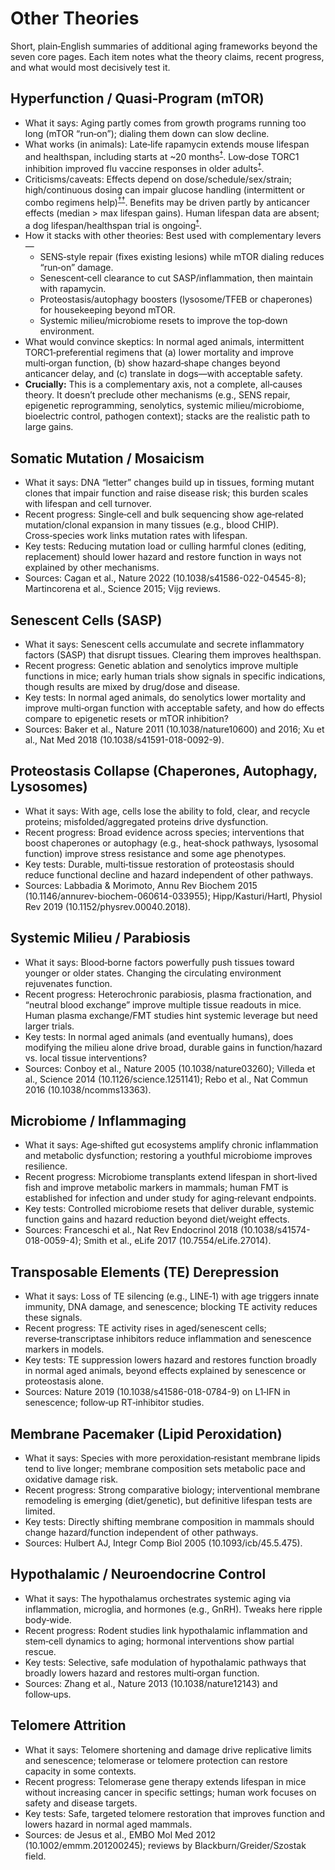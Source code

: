 # Other Theories

Short, plain‑English summaries of additional aging frameworks beyond the seven core pages. Each item notes what the theory claims, recent progress, and what would most decisively test it.

## Hyperfunction / Quasi‑Program (mTOR)
- What it says: Aging partly comes from growth programs running too long (mTOR “run‑on”); dialing them down can slow decline.
- What works (in animals): Late‑life rapamycin extends mouse lifespan and healthspan, including starts at ~20 months<sup><a class="ref-pop" href="https://doi.org/10.1038/nature08221" data-ref-url="https://doi.org/10.1038/nature08221" data-ref-summary="Harrison et al. 2009: dietary rapamycin begun late extends lifespan in genetically heterogeneous mice.">†</a></sup>. Low‑dose TORC1 inhibition improved flu vaccine responses in older adults<sup><a class="ref-pop" href="https://doi.org/10.1126/scitranslmed.3009892" data-ref-url="https://doi.org/10.1126/scitranslmed.3009892" data-ref-summary="Mannick et al. 2014: mTORC1‑preferential inhibition enhances elderly immune/vaccine responses.">†</a></sup>.
- Criticisms/caveats: Effects depend on dose/schedule/sex/strain; high/continuous dosing can impair glucose handling (intermittent or combo regimens help)<sup><a class="ref-pop" href="https://www.ncbi.nlm.nih.gov/pmc/articles/PMC3727050" data-ref-url="https://www.ncbi.nlm.nih.gov/pmc/articles/PMC3727050" data-ref-summary="Lamming et al. 2013: dietary rapamycin causes glucose intolerance in HET3 mice with nuances vs injection.">†</a></sup><sup><a class="ref-pop" href="https://www.ncbi.nlm.nih.gov/pmc/articles/PMC5892694" data-ref-url="https://www.ncbi.nlm.nih.gov/pmc/articles/PMC5892694" data-ref-summary="Weiss et al. 2018: metformin blunts rapamycin‑induced glucose intolerance in female mice.">†</a></sup>. Benefits may be driven partly by anticancer effects (median > max lifespan gains). Human lifespan data are absent; a dog lifespan/healthspan trial is ongoing<sup><a class="ref-pop" href="https://dogagingproject.org/triad" data-ref-url="https://dogagingproject.org/triad" data-ref-summary="Dog Aging Project TRIAD: randomized trial of rapamycin in companion dogs.">†</a></sup>.
- How it stacks with other theories: Best used with complementary levers—
  - SENS‑style repair (fixes existing lesions) while mTOR dialing reduces “run‑on” damage.
  - Senescent‑cell clearance to cut SASP/inflammation, then maintain with rapamycin.
  - Proteostasis/autophagy boosters (lysosome/TFEB or chaperones) for housekeeping beyond mTOR.
  - Systemic milieu/microbiome resets to improve the top‑down environment.
- What would convince skeptics: In normal aged animals, intermittent TORC1‑preferential regimens that (a) lower mortality and improve multi‑organ function, (b) show hazard‑shape changes beyond anticancer delay, and (c) translate in dogs—with acceptable safety.
 - **Crucially:** This is a complementary axis, not a complete, all‑causes theory. It doesn’t preclude other mechanisms (e.g., SENS repair, epigenetic reprogramming, senolytics, systemic milieu/microbiome, bioelectric control, pathogen context); stacks are the realistic path to large gains.

## Somatic Mutation / Mosaicism
- What it says: DNA “letter” changes build up in tissues, forming mutant clones that impair function and raise disease risk; this burden scales with lifespan and cell turnover.
- Recent progress: Single‑cell and bulk sequencing show age‑related mutation/clonal expansion in many tissues (e.g., blood CHIP). Cross‑species work links mutation rates with lifespan.
- Key tests: Reducing mutation load or culling harmful clones (editing, replacement) should lower hazard and restore function in ways not explained by other mechanisms.
- Sources: Cagan et al., Nature 2022 (10.1038/s41586-022-04545-8); Martincorena et al., Science 2015; Vijg reviews.

## Senescent Cells (SASP)
- What it says: Senescent cells accumulate and secrete inflammatory factors (SASP) that disrupt tissues. Clearing them improves healthspan.
- Recent progress: Genetic ablation and senolytics improve multiple functions in mice; early human trials show signals in specific indications, though results are mixed by drug/dose and disease.
- Key tests: In normal aged animals, do senolytics lower mortality and improve multi‑organ function with acceptable safety, and how do effects compare to epigenetic resets or mTOR inhibition?
- Sources: Baker et al., Nature 2011 (10.1038/nature10600) and 2016; Xu et al., Nat Med 2018 (10.1038/s41591-018-0092-9).

## Proteostasis Collapse (Chaperones, Autophagy, Lysosomes)
- What it says: With age, cells lose the ability to fold, clear, and recycle proteins; misfolded/aggregated proteins drive dysfunction.
- Recent progress: Broad evidence across species; interventions that boost chaperones or autophagy (e.g., heat‑shock pathways, lysosomal function) improve stress resistance and some age phenotypes.
- Key tests: Durable, multi‑tissue restoration of proteostasis should reduce functional decline and hazard independent of other pathways.
- Sources: Labbadia & Morimoto, Annu Rev Biochem 2015 (10.1146/annurev-biochem-060614-033955); Hipp/Kasturi/Hartl, Physiol Rev 2019 (10.1152/physrev.00040.2018).

## Systemic Milieu / Parabiosis
- What it says: Blood‑borne factors powerfully push tissues toward younger or older states. Changing the circulating environment rejuvenates function.
- Recent progress: Heterochronic parabiosis, plasma fractionation, and “neutral blood exchange” improve multiple tissue readouts in mice. Human plasma exchange/FMT studies hint systemic leverage but need larger trials.
- Key tests: In normal aged animals (and eventually humans), does modifying the milieu alone drive broad, durable gains in function/hazard vs. local tissue interventions?
- Sources: Conboy et al., Nature 2005 (10.1038/nature03260); Villeda et al., Science 2014 (10.1126/science.1251141); Rebo et al., Nat Commun 2016 (10.1038/ncomms13363).

## Microbiome / Inflammaging
- What it says: Age‑shifted gut ecosystems amplify chronic inflammation and metabolic dysfunction; restoring a youthful microbiome improves resilience.
- Recent progress: Microbiome transplants extend lifespan in short‑lived fish and improve metabolic markers in mammals; human FMT is established for infection and under study for aging‑relevant endpoints.
- Key tests: Controlled microbiome resets that deliver durable, systemic function gains and hazard reduction beyond diet/weight effects.
- Sources: Franceschi et al., Nat Rev Endocrinol 2018 (10.1038/s41574-018-0059-4); Smith et al., eLife 2017 (10.7554/eLife.27014).

## Transposable Elements (TE) Derepression
- What it says: Loss of TE silencing (e.g., LINE‑1) with age triggers innate immunity, DNA damage, and senescence; blocking TE activity reduces these signals.
- Recent progress: TE activity rises in aged/senescent cells; reverse‑transcriptase inhibitors reduce inflammation and senescence markers in models.
- Key tests: TE suppression lowers hazard and restores function broadly in normal aged animals, beyond effects explained by senescence or proteostasis alone.
- Sources: Nature 2019 (10.1038/s41586-018-0784-9) on L1‑IFN in senescence; follow‑up RT‑inhibitor studies.

## Membrane Pacemaker (Lipid Peroxidation)
- What it says: Species with more peroxidation‑resistant membrane lipids tend to live longer; membrane composition sets metabolic pace and oxidative damage risk.
- Recent progress: Strong comparative biology; interventional membrane remodeling is emerging (diet/genetic), but definitive lifespan tests are limited.
- Key tests: Directly shifting membrane composition in mammals should change hazard/function independent of other pathways.
- Sources: Hulbert AJ, Integr Comp Biol 2005 (10.1093/icb/45.5.475).

## Hypothalamic / Neuroendocrine Control
- What it says: The hypothalamus orchestrates systemic aging via inflammation, microglia, and hormones (e.g., GnRH). Tweaks here ripple body‑wide.
- Recent progress: Rodent studies link hypothalamic inflammation and stem‑cell dynamics to aging; hormonal interventions show partial rescue.
- Key tests: Selective, safe modulation of hypothalamic pathways that broadly lowers hazard and restores multi‑organ function.
- Sources: Zhang et al., Nature 2013 (10.1038/nature12143) and follow‑ups.

## Telomere Attrition
- What it says: Telomere shortening and damage drive replicative limits and senescence; telomerase or telomere protection can restore capacity in some contexts.
- Recent progress: Telomerase gene therapy extends lifespan in mice without increasing cancer in specific settings; human work focuses on safety and disease targets.
- Key tests: Safe, targeted telomere restoration that improves function and lowers hazard in normal aged mammals.
- Sources: de Jesus et al., EMBO Mol Med 2012 (10.1002/emmm.201200245); reviews by Blackburn/Greider/Szostak field.

